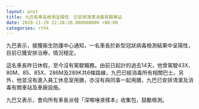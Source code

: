 ```yaml
---
layout: post
title: 九巴有車長檢測呈陽性　已安排清潔消毒有關車站
date: 2020-11-29 22:28:28.000000000 +08:00
categories: rthk
---
```


九巴表示，接獲衞生防護中心通知，一名車長於新型冠狀病毒檢測結果中呈陽性，目前已獲安排治療，情況穩定。

這名車長昨日休假，至今沒有駕駛職務。由前日起計的過去14天，他曾駕駛43X、80M、85、85X、286M及289K共6條路線，九巴已經消毒所有相關巴士。另外，他並沒有進入員工休息室用膳，亦沒有與同事一起用膳，九巴已安排清潔及消毒有關車站及車廠設施。

九巴又表示，會向所有車長派發「深喉唾液樣本」收集包，鼓勵檢測。
